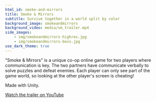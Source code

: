 ```yaml
---
html_id: smoke-and-mirrors
title: Smoke & Mirrors
subtitle: Survive together in a world split by color
background_image: smokeandmirrors
background_video: media/sm_trailer.mp4
side_images:
    - img/smokeandmirrors-highres.jpg
    - img/smokeandmirrors-boss.jpg
use_dark_theme: true
---
```


"Smoke & Mirrors" is a unique co-op online game for two players where communication is key. The two partners have communicate verbally to solve puzzles and defeat enemies. Each player can only see part of the game world, so looking at the other player's screen is cheating!

Made with Unity.

<a href="https://www.youtube.com/watch?v=NBaedn_FDMI" class="button-link">Watch the trailer on YouTube</a>

